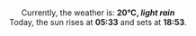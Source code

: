 <p  align="center"><br/>Currently, the weather is: <b> 20°C, <i>light rain</i></b></br>Today, the sun rises at <b>05:33</b> and sets at <b>18:53</b>.</p>